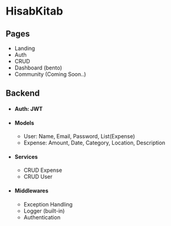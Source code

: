 # HisabKitab

## Pages
 - Landing
 - Auth
 - CRUD
 - Dashboard (bento)
 - Community (Coming Soon..)

## Backend
 - #### Auth: JWT
 - #### Models
     - User: Name, Email, Password, List(Expense)
     - Expense: Amount, Date, Category, Location, Description

 - #### Services
     - CRUD Expense
     - CRUD User

 - #### Middlewares
     - Exception Handling
     - Logger (built-in)
     - Authentication